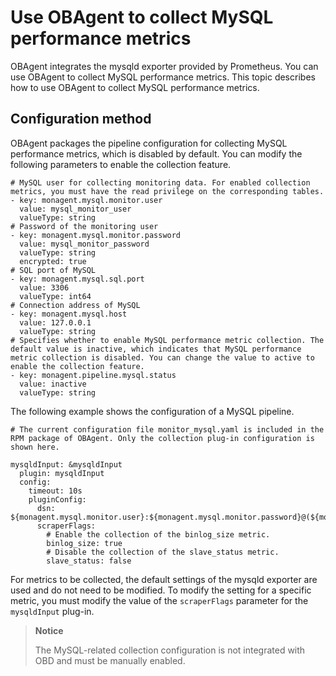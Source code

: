 # Use OBAgent to collect MySQL performance metrics

OBAgent integrates the mysqld exporter provided by Prometheus. You can use OBAgent to collect MySQL performance metrics. This topic describes how to use OBAgent to collect MySQL performance metrics.

## Configuration method

OBAgent packages the pipeline configuration for collecting MySQL performance metrics, which is disabled by default. You can modify the following parameters to enable the collection feature.

```unknow
# MySQL user for collecting monitoring data. For enabled collection metrics, you must have the read privilege on the corresponding tables.
- key: monagent.mysql.monitor.user
  value: mysql_monitor_user
  valueType: string
# Password of the monitoring user
- key: monagent.mysql.monitor.password
  value: mysql_monitor_password
  valueType: string
  encrypted: true
# SQL port of MySQL
- key: monagent.mysql.sql.port
  value: 3306
  valueType: int64
# Connection address of MySQL
- key: monagent.mysql.host
  value: 127.0.0.1
  valueType: string
# Specifies whether to enable MySQL performance metric collection. The default value is inactive, which indicates that MySQL performance metric collection is disabled. You can change the value to active to enable the collection feature.
- key: monagent.pipeline.mysql.status
  value: inactive
  valueType: string
```

The following example shows the configuration of a MySQL pipeline.

```unknow
# The current configuration file monitor_mysql.yaml is included in the RPM package of OBAgent. Only the collection plug-in configuration is shown here.

mysqldInput: &mysqldInput
  plugin: mysqldInput
  config:
    timeout: 10s
    pluginConfig:
      dsn: ${monagent.mysql.monitor.user}:${monagent.mysql.monitor.password}@(${monagent.mysql.host}:${monagent.mysql.sql.port})/
      scraperFlags:
        # Enable the collection of the binlog_size metric.
        binlog_size: true
        # Disable the collection of the slave_status metric.
        slave_status: false
```

For metrics to be collected, the default settings of the mysqld exporter are used and do not need to be modified. To modify the setting for a specific metric, you must modify the value of the `scraperFlags` parameter for the `mysqldInput` plug-in.

> **Notice**
>
> The MySQL-related collection configuration is not integrated with OBD and must be manually enabled.
